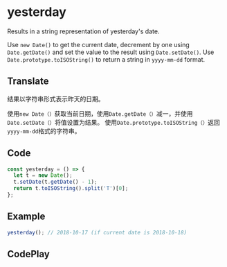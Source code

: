 # yesterday

Results in a string representation of yesterday's date.

Use `new Date()` to get the current date, decrement by one using `Date.getDate()` and set the value to the result using `Date.setDate()`.
Use `Date.prototype.toISOString()` to return a string in `yyyy-mm-dd` format.

## Translate

结果以字符串形式表示昨天的日期。

使用`new Date（）`获取当前日期，使用`Date.getDate（）`减一，并使用`Date.setDate（）`将值设置为结果。
使用`Date.prototype.toISOString（）`返回`yyyy-mm-dd`格式的字符串。

## Code

```js
const yesterday = () => {
  let t = new Date();
  t.setDate(t.getDate() - 1);
  return t.toISOString().split('T')[0];
};
```

## Example

```js
yesterday(); // 2018-10-17 (if current date is 2018-10-18)
```

## CodePlay

<template>
  <code-play codeplay-id="" />
</template>
